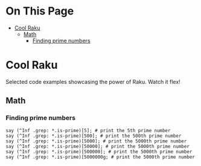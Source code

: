 # On This Page

- [Cool Raku](#cool-raku)
    - [Math](#math)
        - [Finding prime numbers](#finding-prime-numbers)

# Cool Raku

Selected code examples showcasing the power of Raku. Watch it flex!

## Math
### Finding prime numbers

```
say (^Inf .grep: *.is-prime)[5]; # print the 5th prime number
say (^Inf .grep: *.is-prime)[500]; # print the 500th prime number
say (^Inf .grep: *.is-prime)[5000]; # print the 5000th prime number
say (^Inf .grep: *.is-prime)[50000]; # print the 5000th prime number
say (^Inf .grep: *.is-prime)[500000]; # print the 5000th prime number
say (^Inf .grep: *.is-prime)[5000000g; # print the 5000th prime number
```
